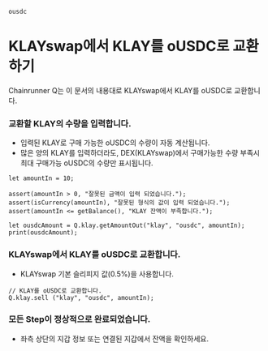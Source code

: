 ```meta-Currency
ousdc
```

# KLAYswap에서 KLAY를 oUSDC로 교환하기

Chainrunner Q는 이 문서의 내용대로 KLAYswap에서 KLAY를 oUSDC로 교환합니다.

### 교환할 KLAY의 수량을 입력합니다.

- 입력된 KLAY로 구매 가능한 oUSDC의 수량이 자동 계산됩니다.
- 많은 양의 KLAY를 입력하더라도, DEX(KLAYswap)에서 구매가능한 수량 부족시 최대 구매가능 oUSDC의 수량만 표시됩니다.

```input-Dynamic KLAY
let amountIn = 10;
```

```input-Verify
assert(amountIn > 0, "잘못된 금액이 입력 되었습니다.");
assert(isCurrency(amountIn), "잘못된 형식의 값이 입력 되었습니다.");
assert(amountIn <= getBalance(), "KLAY 잔액이 부족합니다.");
```

```output-Dynamic oUSDC
let ousdcAmount = Q.klay.getAmountOut("klay", "ousdc", amountIn);
print(ousdcAmount);
```

### KLAYswap에서 KLAY를 oUSDC로 교환합니다.

- KLAYswap 기본 슬리피지 값(0.5%)을 사용합니다.

```taster
// KLAY를 oUSDC로 교환합니다.
Q.klay.sell ("klay", "ousdc", amountIn);
```

### 모든 Step이 정상적으로 완료되었습니다.

- 좌측 상단의 지갑 정보 또는 연결된 지갑에서 잔액을 확인하세요.
